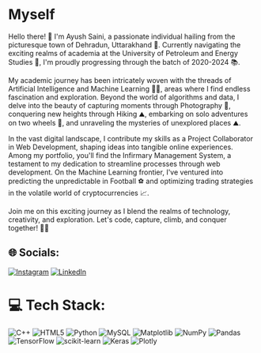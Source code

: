 # Myself
Hello there! 👋 I'm Ayush Saini, a passionate individual hailing from the picturesque town of Dehradun, Uttarakhand 🏡. Currently navigating the exciting realms of academia at the University of Petroleum and Energy Studies 🏫, I'm proudly progressing through the batch of 2020-2024 📚.

My academic journey has been intricately woven with the threads of Artificial Intelligence and Machine Learning 🧑‍💻, areas where I find endless fascination and exploration. Beyond the world of algorithms and data, I delve into the beauty of capturing moments through Photography 📸, conquering new heights through Hiking ⛰️, embarking on solo adventures on two wheels 🚵, and unraveling the mysteries of unexplored places ⛰️.

In the vast digital landscape, I contribute my skills as a Project Collaborator in Web Development, shaping ideas into tangible online experiences. Among my portfolio, you'll find the Infirmary Management System, a testament to my dedication to streamline processes through web development. On the Machine Learning frontier, I've ventured into predicting the unpredictable in Football ⚽️ and optimizing trading strategies in the volatile world of cryptocurrencies 📈.

Join me on this exciting journey as I blend the realms of technology, creativity, and exploration. Let's code, capture, climb, and conquer together! 🚀✨

## 🌐 Socials:
[![Instagram](https://img.shields.io/badge/Instagram-%23E4405F.svg?logo=Instagram&logoColor=white)](https://instagram.com/a.ayush_s) [![LinkedIn](https://img.shields.io/badge/LinkedIn-%230077B5.svg?logo=linkedin&logoColor=white)](https://linkedin.com/in/ayush-saini-b23314237/) 

# 💻 Tech Stack:
![C++](https://img.shields.io/badge/c++-%2300599C.svg?style=for-the-badge&logo=c%2B%2B&logoColor=white) ![HTML5](https://img.shields.io/badge/html5-%23E34F26.svg?style=for-the-badge&logo=html5&logoColor=white) ![Python](https://img.shields.io/badge/python-3670A0?style=for-the-badge&logo=python&logoColor=ffdd54) ![MySQL](https://img.shields.io/badge/mysql-%2300000f.svg?style=for-the-badge&logo=mysql&logoColor=white) ![Matplotlib](https://img.shields.io/badge/Matplotlib-%23ffffff.svg?style=for-the-badge&logo=Matplotlib&logoColor=black) ![NumPy](https://img.shields.io/badge/numpy-%23013243.svg?style=for-the-badge&logo=numpy&logoColor=white) ![Pandas](https://img.shields.io/badge/pandas-%23150458.svg?style=for-the-badge&logo=pandas&logoColor=white) ![TensorFlow](https://img.shields.io/badge/TensorFlow-%23FF6F00.svg?style=for-the-badge&logo=TensorFlow&logoColor=white) ![scikit-learn](https://img.shields.io/badge/scikit--learn-%23F7931E.svg?style=for-the-badge&logo=scikit-learn&logoColor=white) ![Keras](https://img.shields.io/badge/Keras-%23D00000.svg?style=for-the-badge&logo=Keras&logoColor=white) ![Plotly](https://img.shields.io/badge/Plotly-%233F4F75.svg?style=for-the-badge&logo=plotly&logoColor=white)





